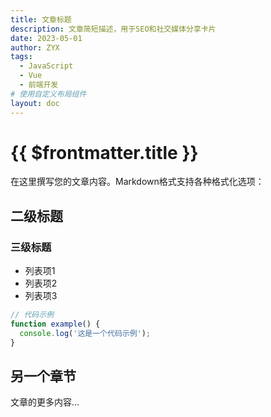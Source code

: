 ```yaml
---
title: 文章标题
description: 文章简短描述，用于SEO和社交媒体分享卡片
date: 2023-05-01
author: ZYX
tags:
  - JavaScript
  - Vue
  - 前端开发
# 使用自定义布局组件
layout: doc
---
```


<BlogArticleLayout>

# {{ $frontmatter.title }}

<!-- 这里是文章正文内容 -->
在这里撰写您的文章内容。Markdown格式支持各种格式化选项：

## 二级标题

### 三级标题

- 列表项1
- 列表项2
- 列表项3

```js
// 代码示例
function example() {
  console.log('这是一个代码示例');
}
```

## 另一个章节

文章的更多内容...

<ArticleFooter />

<!-- 相关文章推荐 -->
<RelatedPosts />

<!-- 添加评论区 -->
<GiscusComments />

</BlogArticleLayout>

<script setup>
// 这里可以添加特定于文章的自定义逻辑
</script>

<style>
/* 这里可以添加特定于文章的样式 */
</style> 